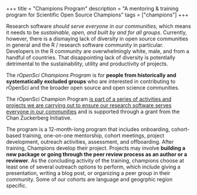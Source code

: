 +++
title = "Champions Program"
description = "A mentoring & training program for Scientific Open Source Champions"
tags = ["champions"]
+++

Research software *should serve everyone in our communities*, which means it needs to be *sustainable, open, and built by and for all groups*. Currently, however, there is a dismaying lack of diversity in open source communities in general and the R / research software community in particular. Developers in the R community are overwhelmingly white, male, and from a handful of countries. That disappointing lack of diversity is potentially detrimental to the sustainability, utility and productivity of projects.

The *rOpenSci Champions Program* is for **people from historically and systematically excluded groups** who are interested in contributing to rOpenSci and the broader open source and open science communities.

The rOpenSci Champion Program [is part of a series of activities and projects we are carrying out to ensure our research software serves everyone in our communities](/blog/2021/12/20/inclusive-leadership-program/) and is supported through a grant from the Chan Zuckerberg Initiative.

The program is a 12-month-long program that includes onboarding, cohort-based training, one-on-one mentorship, cohort meetings, project development, outreach activities, assessment, and offboarding. After training, Champions develop their project. Projects may involve **building a new package or going through the peer review process as an author or a reviewer**. As the concluding activity of the training, champions choose at least one of several outreach options to perform, which include giving a presentation, writing a blog post, or organizing a peer group in their community. Some of our cohorts are language and geogrphic region specific. 